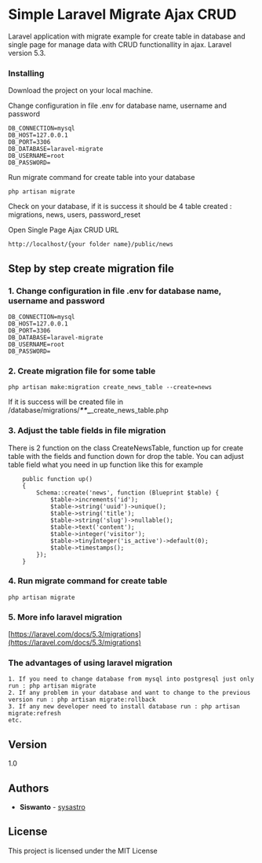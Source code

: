 # Simple Laravel Migrate Ajax CRUD

Laravel application with migrate example for create table in database and single page for manage data with CRUD functionallity in ajax.
Laravel version 5.3.

### Installing

Download the project on your local machine.

Change configuration in file .env for database name, username and password
```
DB_CONNECTION=mysql
DB_HOST=127.0.0.1
DB_PORT=3306
DB_DATABASE=laravel-migrate
DB_USERNAME=root
DB_PASSWORD=
```

Run migrate command for create table into your database
```
php artisan migrate
```
Check on your database, if it is success it should be 4 table created : migrations, news, users, password_reset


Open Single Page Ajax CRUD URL
```
http://localhost/{your folder name}/public/news
```

## Step by step create migration file

### 1. Change configuration in file .env for database name, username and password
```
DB_CONNECTION=mysql
DB_HOST=127.0.0.1
DB_PORT=3306
DB_DATABASE=laravel-migrate
DB_USERNAME=root
DB_PASSWORD=
```

### 2. Create migration file for some table
```
php artisan make:migration create_news_table --create=news
```
If it is success will be created file in /database/migrations/****_**_**_******_create_news_table.php

### 3. Adjust the table fields in file migration
There is 2 function on the class CreateNewsTable, function up for create table with the fields and function down for drop the table.
You can adjust table field what you need in up function like this for example
```
    public function up()
    {
        Schema::create('news', function (Blueprint $table) {
            $table->increments('id');
            $table->string('uuid')->unique();
            $table->string('title');
            $table->string('slug')->nullable();
            $table->text('content');
            $table->integer('visitor');
            $table->tinyInteger('is_active')->default(0);
            $table->timestamps();
        });
    }
```

### 4. Run migrate command for create table
```
php artisan migrate
```

### 5. More info laravel migration
[https://laravel.com/docs/5.3/migrations](https://laravel.com/docs/5.3/migrations)

### The advantages of using laravel migration

    1. If you need to change database from mysql into postgresql just only run : php artisan migrate
    2. If any problem in your database and want to change to the previous version run : php artisan migrate:rollback
    3. If any new developer need to install database run : php artisan migrate:refresh
    etc.

## Version

1.0

## Authors

* **Siswanto** - [sysastro](http://sysastro.com)


## License

This project is licensed under the MIT License